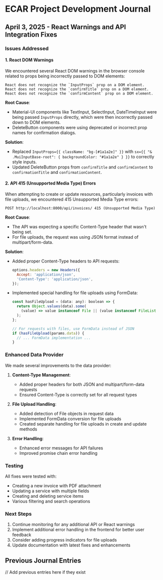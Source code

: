# ECAR Project Development Journal

## April 3, 2025 - React Warnings and API Integration Fixes

### Issues Addressed

#### 1. React DOM Warnings

We encountered several React DOM warnings in the browser console related to props being incorrectly passed to DOM elements:

```
React does not recognize the `InputProps` prop on a DOM element.
React does not recognize the `confirmTitle` prop on a DOM element.
React does not recognize the `confirmContent` prop on a DOM element.
```

**Root Cause**: 
- Material-UI components like TextInput, SelectInput, DateTimeInput were being passed `InputProps` directly, which were then incorrectly passed down to DOM elements.
- DeleteButton components were using deprecated or incorrect prop names for confirmation dialogs.

**Solution**:
- Replaced `InputProps={{ className: "bg-[#1a1a2e]" }}` with `sx={{ "& .MuiInputBase-root": { backgroundColor: "#1a1a2e" } }}` to correctly style inputs.
- Updated DeleteButton props from `confirmTitle` and `confirmContent` to `confirmationTitle` and `confirmationContent`.

#### 2. API 415 (Unsupported Media Type) Errors

When attempting to create or update resources, particularly invoices with file uploads, we encountered 415 Unsupported Media Type errors:

```
POST http://localhost:8000/api/invoices/ 415 (Unsupported Media Type)
```

**Root Cause**:
- The API was expecting a specific Content-Type header that wasn't being set.
- For file uploads, the request was using JSON format instead of multipart/form-data.

**Solution**:
- Added proper Content-Type headers to API requests:
  ```javascript
  options.headers = new Headers({ 
    Accept: 'application/json',
    'Content-Type': 'application/json',
  });
  ```
- Implemented special handling for file uploads using FormData:
  ```javascript
  const hasFileUpload = (data: any): boolean => {
    return Object.values(data).some(
      (value) => value instanceof File || (value instanceof FileList && value.length > 0)
    );
  };
  
  // For requests with files, use FormData instead of JSON
  if (hasFileUpload(params.data)) {
    // ... FormData implementation ...
  }
  ```

### Enhanced Data Provider

We made several improvements to the data provider:

1. **Content-Type Management**:
   - Added proper headers for both JSON and multipart/form-data requests
   - Ensured Content-Type is correctly set for all request types

2. **File Upload Handling**:
   - Added detection of File objects in request data
   - Implemented FormData conversion for file uploads
   - Created separate handling for file uploads in create and update methods

3. **Error Handling**:
   - Enhanced error messages for API failures
   - Improved promise chain error handling

### Testing

All fixes were tested with:
- Creating a new invoice with PDF attachment
- Updating a service with multiple fields
- Creating and deleting service items
- Various filtering and search operations

### Next Steps

1. Continue monitoring for any additional API or React warnings
2. Implement additional error handling in the frontend for better user feedback
3. Consider adding progress indicators for file uploads
4. Update documentation with latest fixes and enhancements

## Previous Journal Entries

// Add previous entries here if they exist 